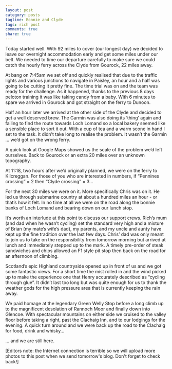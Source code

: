 ```yaml
---
layout: post
category: posts
tagline: Bonnie and Clyde
tags: rich post
comments: true
share: true
---
```

Today started well. With 92 miles to cover (our longest day) we decided to leave our overnight accommodation early and get some miles under our belt. We needed to time our departure carefully to make sure we could catch the hourly ferry across the Clyde from Gourock, 22 miles away.

At bang on 7:45am we set off and quickly realised that due to the traffic lights and various junctions to navigate in Paisley, an hour and a half was going to be cutting it pretty fine. The time trial was on and the team was ready for the challenge. As it happened, thanks to the previous 8 days peloton training it was like taking candy from a baby. With 6 minutes to spare we arrived in Gourock and got straight on the ferry to Dunoon.

Half an hour later we arrived at the other side of the Clyde and decided to get a well deserved brew. The Garmin was also doing its ‘thing’ again and failing to find the route towards Loch Lomand so a local bakery seemed like a sensible place to sort it out. With a cup of tea and a warm scone in hand I set to the task. It didn’t take long to realise the problem. It wasn’t the Garmin … we’d got on the wrong ferry.

A quick look at Google Maps showed us the scale of the problem we’d left ourselves. Back to Gourock or an extra 20 miles over an unknown topography.

At 11:18, two hours after we’d originally planned, we were on the ferry to Kilcreggan. For those of you who are interested in numbers, if “Pennines crossing” = 2 then “Clyde crossing” = 3…

For the next 30 miles we were on it. More specifically Chris was on it. He led us through submarine country at about a hundred miles an hour - or that’s how it felt. In no time at all we were on the road along the bonnie banks of Loch Lomand and bearing down on our lunch stop.

It’s worth an interlude at this point to discuss our support crews. Rich’s mum (and dad when he wasn’t cycling) set the standard very high and a mixture of Brian (my mate’s wife’s dad), my parents, and my uncle and aunty have kept up the fine tradition over the last few days. Chris’ dad was only meant to join us to take on the responsibility from tomorrow morning but arrived at lunch and immediately stepped up to the mark. A timely pre-order of steak sandwiches and chips allowed an F1 style pit stop then back on the road for an afternoon of climbing.

Scotland’s epic Highland countryside opened up in front of us and we got some fantastic views. For a short time the mist rolled in and the wind picked up to make the experience one that Henry accurately described as “cycling through glue”. It didn’t last too long but was quite enough for us to thank the weather gods for the high pressure area that is currently keeping the rain away.

We paid homage at the legendary Green Welly Stop before a long climb up to the magnificent desolation of Rannoch Moor and finally down into Glencoe. With spectacular mountains on either side we cruised to the valley floor before taking a right, past the Clachaig Inn, and to our lodgings for the evening. A quick turn around and we were back up the road to the Clachaig for food, drink and whisky… 

… and we are still here.


[Editors note: the Internet connection is terrible so we will upload more photos to this post when we send tomorrow's blog. Don't forget to check back!]


